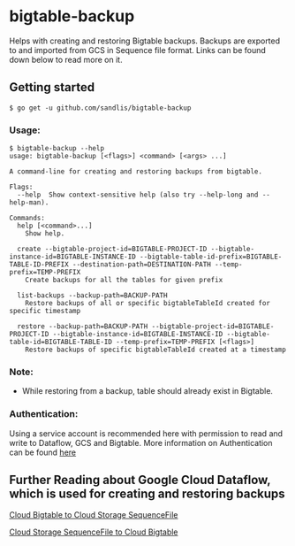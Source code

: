 # bigtable-backup
Helps with creating and restoring Bigtable backups. Backups are exported to and imported from GCS in Sequence file format. Links can be found down below to read more on it.

## Getting started

```
$ go get -u github.com/sandlis/bigtable-backup
```

### Usage:
```
$ bigtable-backup --help
usage: bigtable-backup [<flags>] <command> [<args> ...]

A command-line for creating and restoring backups from bigtable.

Flags:
  --help  Show context-sensitive help (also try --help-long and --help-man).

Commands:
  help [<command>...]
    Show help.

  create --bigtable-project-id=BIGTABLE-PROJECT-ID --bigtable-instance-id=BIGTABLE-INSTANCE-ID --bigtable-table-id-prefix=BIGTABLE-TABLE-ID-PREFIX --destination-path=DESTINATION-PATH --temp-prefix=TEMP-PREFIX
    Create backups for all the tables for given prefix

  list-backups --backup-path=BACKUP-PATH
    Restore backups of all or specific bigtableTableId created for specific timestamp

  restore --backup-path=BACKUP-PATH --bigtable-project-id=BIGTABLE-PROJECT-ID --bigtable-instance-id=BIGTABLE-INSTANCE-ID --bigtable-table-id=BIGTABLE-TABLE-ID --temp-prefix=TEMP-PREFIX [<flags>]
    Restore backups of specific bigtableTableId created at a timestamp
```

### Note:
- While restoring from a backup, table should already exist in Bigtable.

### Authentication:
Using a service account is recommended here with permission to read and write to Dataflow, GCS and Bigtable.
More information on Authentication can be found [here](https://cloud.google.com/docs/authentication/getting-started)

## Further Reading about Google Cloud Dataflow, which is used for creating and restoring backups
[Cloud Bigtable to Cloud Storage SequenceFile](https://cloud.google.com/dataflow/docs/guides/templates/provided-batch#cloudbigtabletosequencefile)

[Cloud Storage SequenceFile to Cloud Bigtable](https://cloud.google.com/dataflow/docs/guides/templates/provided-batch#sequencefiletocloudbigtable)
